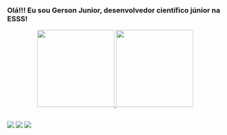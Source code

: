 ### Olá!!! Eu sou Gerson Junior, desenvolvedor científico júnior na ESSS!

<div align="center">
  <a href="https://github.com/gersonfsjunior">
  <img height="180em" src="https://github-readme-stats.vercel.app/api?username=gersonfsjunior&show_icons=true&theme=dark&include_all_commits=true&count_private=true"/>
  <img height="180em" src="https://github-readme-stats.vercel.app/api/top-langs/?username=gersonfsjunior&layout=compact&langs_count=7&theme=dark"/>
</div>

  ##
 
<div> 
  <a href = "mailto:gersonsf.junior@gmail.com"><img src="https://img.shields.io/badge/-Gmail-%23333?style=for-the-badge&logo=gmail&logoColor=white" target="_blank"></a>
  <a href="https://www.linkedin.com/in/gerson-francisco-junior" target="_blank"><img src="https://img.shields.io/badge/-LinkedIn-%230077B5?style=for-the-badge&logo=linkedin&logoColor=white" target="_blank"></a> 
  <a href="https://instagram.com/gersoonjunioor" target="_blank"><img src="https://img.shields.io/badge/-Instagram-%23E4405F?style=for-the-badge&logo=instagram&logoColor=white" target="_blank"></a>
 
</div>
